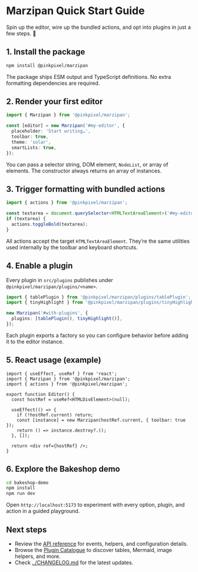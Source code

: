 # Marzipan Quick Start Guide

Spin up the editor, wire up the bundled actions, and opt into plugins in just a few steps. 🎉

## 1. Install the package

```bash
npm install @pinkpixel/marzipan
```

The package ships ESM output and TypeScript definitions. No extra formatting dependencies are required.

## 2. Render your first editor

```ts
import { Marzipan } from '@pinkpixel/marzipan';

const [editor] = new Marzipan('#my-editor', {
  placeholder: 'Start writing…',
  toolbar: true,
  theme: 'solar',
  smartLists: true,
});
```

You can pass a selector string, DOM element, `NodeList`, or array of elements. The constructor always returns an array of instances.

## 3. Trigger formatting with bundled actions

```ts
import { actions } from '@pinkpixel/marzipan';

const textarea = document.querySelector<HTMLTextAreaElement>('#my-editor textarea');
if (textarea) {
  actions.toggleBold(textarea);
}
```

All actions accept the target `HTMLTextAreaElement`. They’re the same utilities used internally by the toolbar and keyboard shortcuts.

## 4. Enable a plugin

Every plugin in `src/plugins` publishes under `@pinkpixel/marzipan/plugins/<name>`.

```ts
import { tablePlugin } from '@pinkpixel/marzipan/plugins/tablePlugin';
import { tinyHighlight } from '@pinkpixel/marzipan/plugins/tinyHighlight';

new Marzipan('#with-plugins', {
  plugins: [tablePlugin(), tinyHighlight()],
});
```

Each plugin exports a factory so you can configure behavior before adding it to the editor instance.

## 5. React usage (example)

```tsx
import { useEffect, useRef } from 'react';
import { Marzipan } from '@pinkpixel/marzipan';
import { actions } from '@pinkpixel/marzipan';

export function Editor() {
  const hostRef = useRef<HTMLDivElement>(null);

  useEffect(() => {
    if (!hostRef.current) return;
    const [instance] = new Marzipan(hostRef.current, { toolbar: true });
    return () => instance.destroy?.();
  }, []);

  return <div ref={hostRef} />;
}
```

## 6. Explore the Bakeshop demo

```bash
cd bakeshop-demo
npm install
npm run dev
```

Open `http://localhost:5173` to experiment with every option, plugin, and action in a guided playground.

## Next steps

- Review the [API reference](./api.md) for events, helpers, and configuration details.
- Browse the [Plugin Catalogue](./plugins.md) to discover tables, Mermaid, image helpers, and more.
- Check [../CHANGELOG.md](../CHANGELOG.md) for the latest updates.
